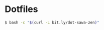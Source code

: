 # Dotfiles

```bash
$ bash -c "$(curl -L bit.ly/dot-sawa-zen)"
```

<!-- ## NeoBundleのインストール -->
<!-- ```terminal -->
<!-- mkdir -p ~/.vim/bundle -->
<!-- git clone https://github.com/Shougo/neobundle.vim ~/.vim/bundle/neobundle.vim -->
<!-- ``` -->
<!-- vimの画面でNeoBundleのプラグインをインストール -->
<!-- ```vim -->
<!-- :NeoBundleInstall -->
<!-- ``` -->
<!--  -->
<!-- ## NeoCompleteの準備 -->
<!--  -->
<!-- vimを入れなおす -->
<!--  -->
<!-- ```bash -->
<!-- $ brew uninstall vim -->
<!-- $ brew install vim --with-lua -->
<!-- ``` -->
<!--  -->
<!-- ## Rictyフォントの用意 -->
<!--  -->
<!-- 1. Rictyフォントをインストール -->
<!--  -->
<!--   ```bash -->
<!-- $ brew tap sanemat/font -->
<!-- $ brew install ricty -->
<!-- … -->
<!-- $ cp -f /usr/local/Cellar/ricty/x.x.x/share/fonts/Ricty*.ttf ~/Library/Fonts/ -->
<!--   ``` -->
<!--  -->
<!-- 1. Rictyをairlineに合うようにパッチを当てる -->
<!--  -->
<!--   ```bash -->
<!-- $ git clone git@github.com:Lokaltog/vim-powerline.git -->
<!-- $ cd vim-powerline -->
<!-- $ cp ~/Library/Fonts/Ricty-Regular.ttf ./fontpatcher/ -->
<!-- $ fontforge -lang=py -script fontpatcher Ricty-Regular.ttf -->
<!--   ``` -->
<!--  -->
<!-- 1. ターミナルのfontを`Ricty for Powerline`に変更 -->
<!-- 1. 三角が合うように`Non-ASCII Font`調整 -->
